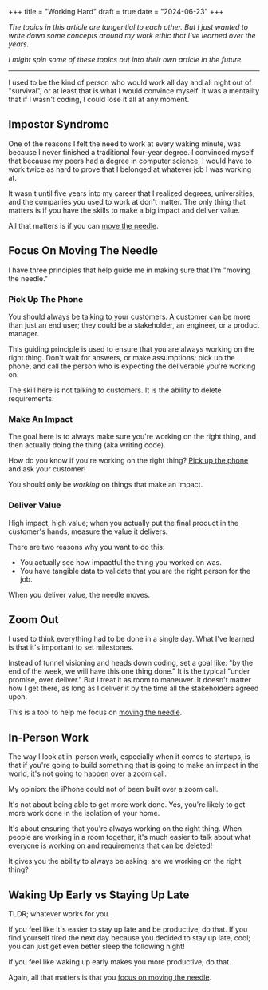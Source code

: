 +++
title = "Working Hard"
draft = true
date = "2024-06-23"
+++

*The topics in this article are tangential to each other. But I just wanted to write down some concepts around my work ethic that I've learned over the years.*

*I might spin some of these topics out into their own article in the future.*

---

I used to be the kind of person who would work all day and all night out of "survival", or at least that is what I would convince myself. It was a mentality that if I wasn't coding, I could lose it all at any moment.

## Impostor Syndrome

One of the reasons I felt the need to work at every waking minute, was because I never finished a traditional four-year degree. I convinced myself that because my peers had a degree in computer science, I would have to work twice as hard to prove that I belonged at whatever job I was working at.

It wasn't until five years into my career that I realized degrees, universities, and the companies you used to work at don't matter. The only thing that matters is if you have the skills to make a big impact and deliver value.

All that matters is if you can [move the needle](#focus-on-moving-the-needle).

## Focus On Moving The Needle

I have three principles that help guide me in making sure that I'm "moving the needle."

### Pick Up The Phone

You should always be talking to your customers. A customer can be more than just an end user; they could be a stakeholder, an engineer, or a product manager.

This guiding principle is used to ensure that you are always working on the right thing. Don't wait for answers, or make assumptions; pick up the phone, and call the person who is expecting the deliverable you're working on.

The skill here is not talking to customers. It is the ability to delete requirements.
### Make An Impact

The goal here is to always make sure you're working on the right thing, and then actually doing the thing (aka writing code).

How do you know if you're working on the right thing? [Pick up the phone](#pick-up-the-phone) and ask your customer!

You should only be *working* on things that make an impact.

### Deliver Value

High impact, high value; when you actually put the final product in the customer's hands, measure the value it delivers.

There are two reasons why you want to do this:
- You actually see how impactful the thing you worked on was.
- You have tangible data to validate that you are the right person for the job.

When you deliver value, the needle moves.

## Zoom Out

I used to think everything had to be done in a single day. What I've learned is that it's important to set milestones.

Instead of tunnel visioning and heads down coding, set a goal like: "by the end of the week, we will have this one thing done." It is the typical "under promise, over deliver." But I treat it as room to maneuver. It doesn't matter how I get there, as long as I deliver it by the time all the stakeholders agreed upon.

This is a tool to help me focus on [moving the needle](#focus-on-moving-the-needle).

## In-Person Work

The way I look at in-person work, especially when it comes to startups, is that if you're going to build something that is going to make an impact in the world, it's not going to happen over a zoom call.

My opinion: the iPhone could not of been built over a zoom call.

It's not about being able to get more work done. Yes, you're likely to get more work done in the isolation of your home.

It's about ensuring that you're always working on the right thing. When people are working in a room together, it's much easier to talk about what everyone is working on and requirements that can be deleted!

It gives you the ability to always be asking: are we working on the right thing?

## Waking Up Early vs Staying Up Late

TLDR; whatever works for you.

If you feel like it's easier to stay up late and be productive, do that. If you find yourself tired the next day because you decided to stay up late, cool; you can just get even better sleep the following night!

If you feel like waking up early makes you more productive, do that.

Again, all that matters is that you [focus on moving the needle](#focus-on-moving-the-needle).

